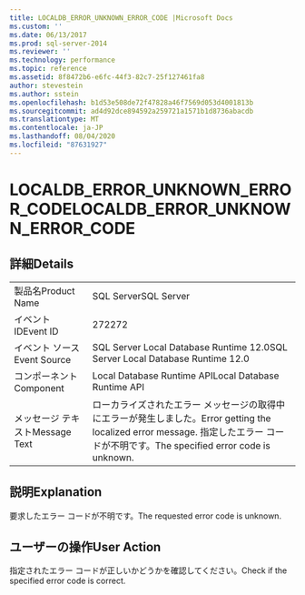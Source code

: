 ```yaml
---
title: LOCALDB_ERROR_UNKNOWN_ERROR_CODE |Microsoft Docs
ms.custom: ''
ms.date: 06/13/2017
ms.prod: sql-server-2014
ms.reviewer: ''
ms.technology: performance
ms.topic: reference
ms.assetid: 8f8472b6-e6fc-44f3-82c7-25f127461fa8
author: stevestein
ms.author: sstein
ms.openlocfilehash: b1d53e508de72f47828a46f7569d053d4001813b
ms.sourcegitcommit: ad4d92dce894592a259721a1571b1d8736abacdb
ms.translationtype: MT
ms.contentlocale: ja-JP
ms.lasthandoff: 08/04/2020
ms.locfileid: "87631927"
---
```

# <a name="localdb_error_unknown_error_code"></a><span data-ttu-id="3bfd7-102">LOCALDB_ERROR_UNKNOWN_ERROR_CODE</span><span class="sxs-lookup"><span data-stu-id="3bfd7-102">LOCALDB_ERROR_UNKNOWN_ERROR_CODE</span></span>
    
## <a name="details"></a><span data-ttu-id="3bfd7-103">詳細</span><span class="sxs-lookup"><span data-stu-id="3bfd7-103">Details</span></span>  
  
|||  
|-|-|  
|<span data-ttu-id="3bfd7-104">製品名</span><span class="sxs-lookup"><span data-stu-id="3bfd7-104">Product Name</span></span>|<span data-ttu-id="3bfd7-105">SQL Server</span><span class="sxs-lookup"><span data-stu-id="3bfd7-105">SQL Server</span></span>|  
|<span data-ttu-id="3bfd7-106">イベント ID</span><span class="sxs-lookup"><span data-stu-id="3bfd7-106">Event ID</span></span>|<span data-ttu-id="3bfd7-107">272</span><span class="sxs-lookup"><span data-stu-id="3bfd7-107">272</span></span>|  
|<span data-ttu-id="3bfd7-108">イベント ソース</span><span class="sxs-lookup"><span data-stu-id="3bfd7-108">Event Source</span></span>|<span data-ttu-id="3bfd7-109">SQL Server Local Database Runtime 12.0</span><span class="sxs-lookup"><span data-stu-id="3bfd7-109">SQL Server Local Database Runtime 12.0</span></span>|  
|<span data-ttu-id="3bfd7-110">コンポーネント</span><span class="sxs-lookup"><span data-stu-id="3bfd7-110">Component</span></span>|<span data-ttu-id="3bfd7-111">Local Database Runtime API</span><span class="sxs-lookup"><span data-stu-id="3bfd7-111">Local Database Runtime API</span></span>|  
|<span data-ttu-id="3bfd7-112">メッセージ テキスト</span><span class="sxs-lookup"><span data-stu-id="3bfd7-112">Message Text</span></span>|<span data-ttu-id="3bfd7-113">ローカライズされたエラー メッセージの取得中にエラーが発生しました。</span><span class="sxs-lookup"><span data-stu-id="3bfd7-113">Error getting the localized error message.</span></span> <span data-ttu-id="3bfd7-114">指定したエラー コードが不明です。</span><span class="sxs-lookup"><span data-stu-id="3bfd7-114">The specified error code is unknown.</span></span>|  
  
## <a name="explanation"></a><span data-ttu-id="3bfd7-115">説明</span><span class="sxs-lookup"><span data-stu-id="3bfd7-115">Explanation</span></span>  
 <span data-ttu-id="3bfd7-116">要求したエラー コードが不明です。</span><span class="sxs-lookup"><span data-stu-id="3bfd7-116">The requested error code is unknown.</span></span>  
  
## <a name="user-action"></a><span data-ttu-id="3bfd7-117">ユーザーの操作</span><span class="sxs-lookup"><span data-stu-id="3bfd7-117">User Action</span></span>  
 <span data-ttu-id="3bfd7-118">指定されたエラー コードが正しいかどうかを確認してください。</span><span class="sxs-lookup"><span data-stu-id="3bfd7-118">Check if the specified error code is correct.</span></span>  
  
  
